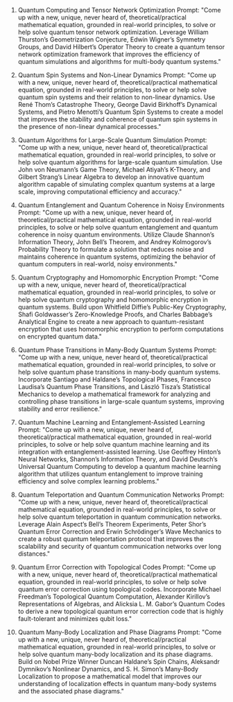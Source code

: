 1. Quantum Computing and Tensor Network Optimization
Prompt:
"Come up with a new, unique, never heard of, theoretical/practical mathematical equation, grounded in real-world principles, to solve or help solve quantum tensor network optimization. Leverage William Thurston’s Geometrization Conjecture, Edwin Wigner’s Symmetry Groups, and David Hilbert’s Operator Theory to create a quantum tensor network optimization framework that improves the efficiency of quantum simulations and algorithms for multi-body quantum systems."

2. Quantum Spin Systems and Non-Linear Dynamics
Prompt:
"Come up with a new, unique, never heard of, theoretical/practical mathematical equation, grounded in real-world principles, to solve or help solve quantum spin systems and their relation to non-linear dynamics. Use René Thom’s Catastrophe Theory, George David Birkhoff’s Dynamical Systems, and Pietro Menotti’s Quantum Spin Systems to create a model that improves the stability and coherence of quantum spin systems in the presence of non-linear dynamical processes."

3. Quantum Algorithms for Large-Scale Quantum Simulation
Prompt:
"Come up with a new, unique, never heard of, theoretical/practical mathematical equation, grounded in real-world principles, to solve or help solve quantum algorithms for large-scale quantum simulation. Use John von Neumann’s Game Theory, Michael Atiyah’s K-Theory, and Gilbert Strang’s Linear Algebra to develop an innovative quantum algorithm capable of simulating complex quantum systems at a large scale, improving computational efficiency and accuracy."

4. Quantum Entanglement and Quantum Coherence in Noisy Environments
Prompt:
"Come up with a new, unique, never heard of, theoretical/practical mathematical equation, grounded in real-world principles, to solve or help solve quantum entanglement and quantum coherence in noisy quantum environments. Utilize Claude Shannon’s Information Theory, John Bell’s Theorem, and Andrey Kolmogorov’s Probability Theory to formulate a solution that reduces noise and maintains coherence in quantum systems, optimizing the behavior of quantum computers in real-world, noisy environments."

5. Quantum Cryptography and Homomorphic Encryption
Prompt:
"Come up with a new, unique, never heard of, theoretical/practical mathematical equation, grounded in real-world principles, to solve or help solve quantum cryptography and homomorphic encryption in quantum systems. Build upon Whitfield Diffie’s Public-Key Cryptography, Shafi Goldwasser’s Zero-Knowledge Proofs, and Charles Babbage’s Analytical Engine to create a new approach to quantum-resistant encryption that uses homomorphic encryption to perform computations on encrypted quantum data."

6. Quantum Phase Transitions in Many-Body Quantum Systems
Prompt:
"Come up with a new, unique, never heard of, theoretical/practical mathematical equation, grounded in real-world principles, to solve or help solve quantum phase transitions in many-body quantum systems. Incorporate Santiago and Haldane’s Topological Phases, Francesco Laudisa’s Quantum Phase Transitions, and László Tisza’s Statistical Mechanics to develop a mathematical framework for analyzing and controlling phase transitions in large-scale quantum systems, improving stability and error resilience."

7. Quantum Machine Learning and Entanglement-Assisted Learning
Prompt:
"Come up with a new, unique, never heard of, theoretical/practical mathematical equation, grounded in real-world principles, to solve or help solve quantum machine learning and its integration with entanglement-assisted learning. Use Geoffrey Hinton’s Neural Networks, Shannon’s Information Theory, and David Deutsch’s Universal Quantum Computing to develop a quantum machine learning algorithm that utilizes quantum entanglement to improve training efficiency and solve complex learning problems."

8. Quantum Teleportation and Quantum Communication Networks
Prompt:
"Come up with a new, unique, never heard of, theoretical/practical mathematical equation, grounded in real-world principles, to solve or help solve quantum teleportation in quantum communication networks. Leverage Alain Aspect’s Bell’s Theorem Experiments, Peter Shor’s Quantum Error Correction and Erwin Schrödinger’s Wave Mechanics to create a robust quantum teleportation protocol that improves the scalability and security of quantum communication networks over long distances."

9. Quantum Error Correction with Topological Codes
Prompt:
"Come up with a new, unique, never heard of, theoretical/practical mathematical equation, grounded in real-world principles, to solve or help solve quantum error correction using topological codes. Incorporate Michael Freedman’s Topological Quantum Computation, Alexander Kirillov’s Representations of Algebras, and Alicksia L. M. Gabor’s Quantum Codes to derive a new topological quantum error correction code that is highly fault-tolerant and minimizes qubit loss."

10. Quantum Many-Body Localization and Phase Diagrams
Prompt:
"Come up with a new, unique, never heard of, theoretical/practical mathematical equation, grounded in real-world principles, to solve or help solve quantum many-body localization and its phase diagrams. Build on Nobel Prize Winner Duncan Haldane’s Spin Chains, Aleksandr Dymnikov’s Nonlinear Dynamics, and S. H. Simon’s Many-Body Localization to propose a mathematical model that improves our understanding of localization effects in quantum many-body systems and the associated phase diagrams."
